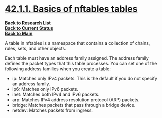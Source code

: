 # **[42.1.1. Basics of nftables tables](https://docs.redhat.com/en/documentation/red_hat_enterprise_linux/8/html/configuring_and_managing_networking/getting-started-with-nftables_configuring-and-managing-networking#con_basics-of-nftables-tables_assembly_creating-and-managing-nftables-tables-chains-and-rules)**

**[Back to Research List](../../../../../../../research_list.md)**\
**[Back to Current Status](../../../../../../../../development/status/weekly/current_status.md)**\
**[Back to Main](../../../../../../../../README.md)**

A table in nftables is a namespace that contains a collection of chains, rules, sets, and other objects.

Each table must have an address family assigned. The address family defines the packet types that this table processes. You can set one of the following address families when you create a table:

- ip: Matches only IPv4 packets. This is the default if you do not specify an address family.
- ip6: Matches only IPv6 packets.
- inet: Matches both IPv4 and IPv6 packets.
- arp: Matches IPv4 address resolution protocol (ARP) packets.
- bridge: Matches packets that pass through a bridge device.
- netdev: Matches packets from ingress.
